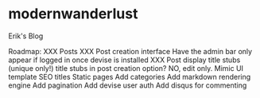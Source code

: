 modernwanderlust
================

Erik's Blog

Roadmap:
XXX Posts
XXX Post creation interface
  Have the admin bar only appear if logged in once devise is installed
XXX Post display
  title stubs (unique only!)
  title stubs in post creation option? NO, edit only.
Mimic UI template
  SEO titles 
Static pages
Add categories
Add markdown rendering engine
Add pagination
Add devise user auth
Add disqus for commenting

